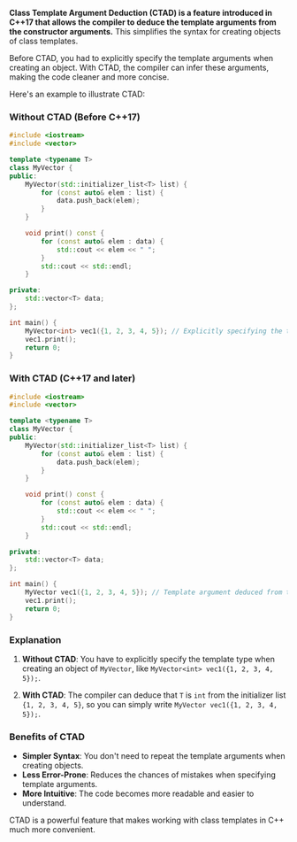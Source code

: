 **Class Template Argument Deduction (CTAD) is a feature introduced in C++17 that allows the compiler to deduce the template arguments from the constructor arguments.** This simplifies the syntax for creating objects of class templates.

Before CTAD, you had to explicitly specify the template arguments when creating an object. With CTAD, the compiler can infer these arguments, making the code cleaner and more concise.

Here's an example to illustrate CTAD:

### Without CTAD (Before C++17)

```cpp
#include <iostream>
#include <vector>

template <typename T>
class MyVector {
public:
    MyVector(std::initializer_list<T> list) {
        for (const auto& elem : list) {
            data.push_back(elem);
        }
    }

    void print() const {
        for (const auto& elem : data) {
            std::cout << elem << " ";
        }
        std::cout << std::endl;
    }

private:
    std::vector<T> data;
};

int main() {
    MyVector<int> vec1({1, 2, 3, 4, 5}); // Explicitly specifying the template argument
    vec1.print();
    return 0;
}
```

### With CTAD (C++17 and later)

```cpp
#include <iostream>
#include <vector>

template <typename T>
class MyVector {
public:
    MyVector(std::initializer_list<T> list) {
        for (const auto& elem : list) {
            data.push_back(elem);
        }
    }

    void print() const {
        for (const auto& elem : data) {
            std::cout << elem << " ";
        }
        std::cout << std::endl;
    }

private:
    std::vector<T> data;
};

int main() {
    MyVector vec1({1, 2, 3, 4, 5}); // Template argument deduced from the constructor argument
    vec1.print();
    return 0;
}
```

### Explanation

1. **Without CTAD**: You have to explicitly specify the template type when creating an object of `MyVector`, like `MyVector<int> vec1({1, 2, 3, 4, 5});`.

2. **With CTAD**: The compiler can deduce that `T` is `int` from the initializer list `{1, 2, 3, 4, 5}`, so you can simply write `MyVector vec1({1, 2, 3, 4, 5});`.

### Benefits of CTAD

- **Simpler Syntax**: You don't need to repeat the template arguments when creating objects.
- **Less Error-Prone**: Reduces the chances of mistakes when specifying template arguments.
- **More Intuitive**: The code becomes more readable and easier to understand.

CTAD is a powerful feature that makes working with class templates in C++ much more convenient.